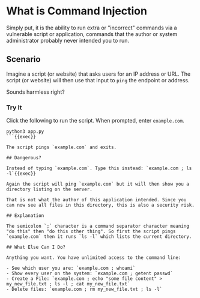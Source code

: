 # What is Command Injection

Simply put, it is the ability to run extra or "incorrect" commands via a vulnerable script or application, commands that the author or system administrator probably never intended you to run.

## Scenario
Imagine a script (or website) that asks users for an IP address or URL. The script (or website) will then use that input to `ping` the endpoint or address.

Sounds harmless right?

### Try It

Click the following to run the script. When prompted, enter `example.com`.

```
python3 app.py
```{{exec}}

The script pings `example.com` and exits.

## Dangerous?

Instead of typing `example.com`. Type this instead: `example.com ; ls -l`{{exec}}

Again the script will ping `example.com` but it will then show you a directory listing on the server.

That is not what the author of this application intended. Since you can now see all files in this directory, this is also a security risk.

## Explanation

The semicolon `;` character is a command separator character meaning "do this" then "do this other thing". So first the script pings `example.com` then it runs `ls -l` which lists the current directory.

## What Else Can I Do?

Anything you want. You have unlimited access to the command line:

- See which user you are: `example.com ; whoami`
- Show every user on the system: `example.com ; getent passwd`
- Create a File: `example.com ; echo "some file content" > my_new_file.txt ; ls -l ; cat my_new_file.txt`
- Delete files: `example.com ; rm my_new_file.txt ; ls -l`